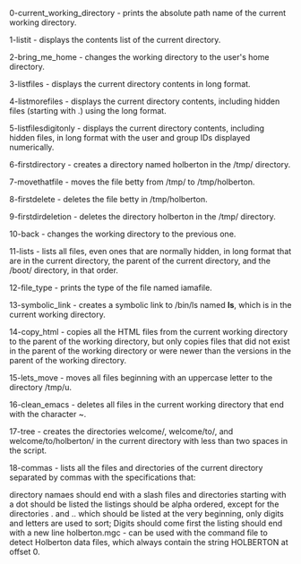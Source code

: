 0-current_working_directory - prints the absolute path name of the current working directory.

1-listit - displays the contents list of the current directory.

2-bring_me_home - changes the working directory to the user's home directory.

3-listfiles - displays the current directory contents in long format.

4-listmorefiles - displays the current directory contents, including hidden files (starting with .) using the long format.

5-listfilesdigitonly - displays the current directory contents, including hidden files, in long format with the user and group IDs displayed numerically.

6-firstdirectory - creates a directory named holberton in the /tmp/ directory.

7-movethatfile - moves the file betty from /tmp/ to /tmp/holberton.

8-firstdelete - deletes the file betty in /tmp/holberton.

9-firstdirdeletion - deletes the directory holberton in the /tmp/ directory.

10-back - changes the working directory to the previous one.

11-lists - lists all files, even ones that are normally hidden, in long format that are in the current directory, the parent of the current directory, and the /boot/ directory, in that order.

12-file_type - prints the type of the file named iamafile.

13-symbolic_link - creates a symbolic link to /bin/ls named __ls__, which is in the current working directory.

14-copy_html - copies all the HTML files from the current working directory to the parent of the working directory, but only copies files that did not exist in the parent of the working directory or were newer than the versions in the parent of the working directory.

15-lets_move - moves all files beginning with an uppercase letter to the directory /tmp/u.

16-clean_emacs - deletes all files in the current working directory that end with the character ~.

17-tree - creates the directories welcome/, welcome/to/, and welcome/to/holberton/ in the current directory with less than two spaces in the script.

18-commas - lists all the files and directories of the current directory separated by commas with the specifications that:

directory namaes should end with a slash
files and directories starting with a dot should be listed
the listings should be alpha ordered, except for the directories . and .. which should be listed at the very beginning,
only digits and letters are used to sort; Digits should come first
the listing should end with a new line
holberton.mgc - can be used with the command file to detect Holberton data files, which always contain the string HOLBERTON at offset 0.
